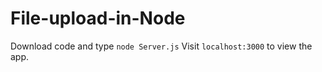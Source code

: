 File-upload-in-Node
===================

Download code and type 
```node Server.js``` 
Visit ```localhost:3000``` to view the app.



